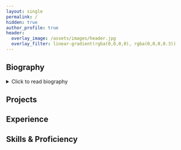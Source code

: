 ```yaml
---
layout: single
permalink: /
hidden: true
author_profile: true
header:
  overlay_image: /assets/images/header.jpg
  overlay_filter: linear-gradient(rgba(0,0,0,0), rgba(0,0,0,0.3))
---
```


<h2>
<span class="fa-stack fa-xs">
	<i class="fas fa-circle fa-stack-2x"></i>
	<i class="fa fa-user fa-stack-1x fa-inverse"></i>
</span>
Biography
</h2>

<details>
	<summary>Click to read biography</summary>
	Current Quality Engineer with a background in Mechanical Engineering in Automotive and Aerospace industries intending to make a career change to Software Engineering with a focus on back-end Python development.

	Experience working with pre-production product life (stress analysis to drive design changes to improve product performance, set-up of new manufacturing line) and post-production (analyzing defect data to capture quality issues and drive manufacturing changes to eliminate concerns).

	Technology and computers have been a central focus of my life since I was little. I've seen computers grow from command-line operating systems to the complex systems we have today. I took an interest in web development when I was younger, self-teaching myself HTML, PHP, and SQL to make websites purely out of curiosity. This passion continued into adulthood by both tinkering with new technologies as they release, and by leveraging these skills in my Mechanical Engineering background to help accelerate my career. After some time in the Mechanical realm, I have realized it is time to turn my passion and hobby into a profession.
</details>

<h2>
<span class="fa-stack fa-xs">
	<i class="fas fa-circle fa-stack-2x"></i>
	<i class="fa fa-archive fa-stack-1x fa-inverse"></i>
</span>
Projects
</h2>

<h2>
<span class="fa-stack fa-xs">
	<i class="fas fa-circle fa-stack-2x"></i>
	<i class="fa fa-briefcase fa-stack-1x fa-inverse"></i>
</span>
Experience
</h2>

<h2>
<span class="fa-stack fa-xs">
	<i class="fas fa-circle fa-stack-2x"></i>
	<i class="fa fa-wrench fa-stack-1x fa-inverse"></i>
</span>
Skills & Proficiency
</h2>